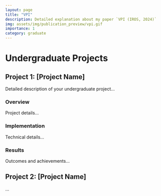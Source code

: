 ```yaml
---
layout: page
title: "VPI"
description: Detailed explanation about my paper `VPI (IROS, 2024)`
img: assets/img/publication_preview/vpi.gif
importance: 1
category: graduate
---
```


# Undergraduate Projects

## Project 1: [Project Name]
Detailed description of your undergraduate project...

### Overview
Project details...

### Implementation
Technical details...

### Results
Outcomes and achievements...

## Project 2: [Project Name]
...